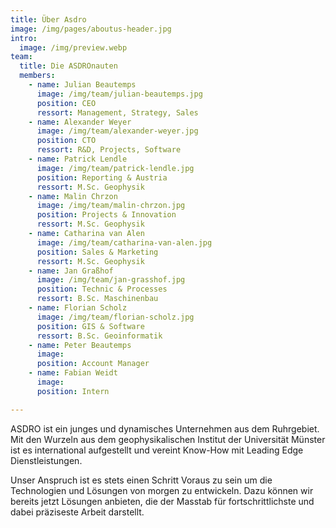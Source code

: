 ```yaml
---
title: Über Asdro
image: /img/pages/aboutus-header.jpg
intro:
  image: /img/preview.webp
team:
  title: Die ASDROnauten
  members:
    - name: Julian Beautemps
      image: /img/team/julian-beautemps.jpg
      position: CEO
      ressort: Management, Strategy, Sales
    - name: Alexander Weyer
      image: /img/team/alexander-weyer.jpg
      position: CTO
      ressort: R&D, Projects, Software
    - name: Patrick Lendle
      image: /img/team/patrick-lendle.jpg
      position: Reporting & Austria
      ressort: M.Sc. Geophysik
    - name: Malin Chrzon
      image: /img/team/malin-chrzon.jpg
      position: Projects & Innovation
      ressort: M.Sc. Geophysik
    - name: Catharina van Alen
      image: /img/team/catharina-van-alen.jpg
      position: Sales & Marketing
      ressort: M.Sc. Geophysik
    - name: Jan Graßhof
      image: /img/team/jan-grasshof.jpg
      position: Technic & Processes
      ressort: B.Sc. Maschinenbau
    - name: Florian Scholz
      image: /img/team/florian-scholz.jpg
      position: GIS & Software
      ressort: B.Sc. Geoinformatik
    - name: Peter Beautemps
      image:
      position: Account Manager
    - name: Fabian Weidt
      image:
      position: Intern

---
```

ASDRO ist ein junges und dynamisches Unternehmen aus dem Ruhrgebiet. Mit den Wurzeln aus dem geophysikalischen Institut der Universität Münster ist es international aufgestellt und vereint Know-How mit Leading Edge Dienstleistungen.

Unser Anspruch ist es stets einen Schritt Voraus zu sein um die Technologien und Lösungen von morgen zu entwickeln. Dazu können wir bereits jetzt Lösungen anbieten, die der Masstab für fortschrittlichste und dabei präziseste Arbeit darstellt.
